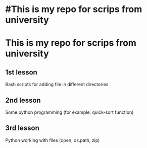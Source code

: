 #This is my repo for scrips from university
=======
# This is my repo for scrips from university

## 1st lesson
Bash scripts for adding file in different directories

## 2nd lesson
Some python programming (for example, quick-sort function)

## 3rd lesson
Python working with files (open, os.path, zip)
